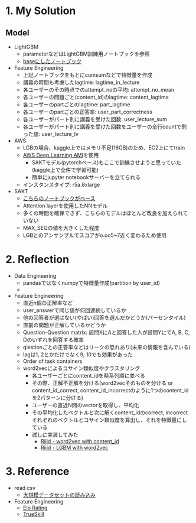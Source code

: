 # 1. My Solution
## Model
- LightGBM
    - parameterなどはLightGBM訓練用ノートブックを参照
    - [baseにしたノートブック](https://www.kaggle.com/zephyrwang666/riiid-lgbm-bagging2-1)
- Feature Engineering
    - 上記ノートブックをもとにcumsumなどで特徴量を作成
    - 講義の時間も考慮したlagtime: lagtime_in_lecture
    - 各ユーザーのその時点でのattempt_noの平均: attempt_no_mean
    - 各ユーザーの問題ごと(content_id)のlagtime: content_lagtime
    - 各ユーザーのpartごとのlagtime: part_lagtime
    - 各ユーザーのpartごとの正答率: user_part_correctness
    - 各ユーザーがパート別に講義を受けた回数: user_lecture_sum
    - 各ユーザーがパート別に講義を受けた回数をユーザーの全行countで割った値: user_lecture_lv
- AWS
    - LGBの場合、kaggle上ではメモリ不足(16GB)のため、EC2上にてtrain
    - [AWS Deep Learning AMI](https://docs.aws.amazon.com/ja_jp/dlami/latest/devguide/what-is-dlami.html)を使用
        - SAKTモデル(pytorchベース)もここで訓練させようと思っていた(kaggle上で全件で学習可能)
        - 簡単にjupyter notebookサーバーを立てられる
    - インスタンスタイプ: r5a.8xlarge
- SAKT
    - [こちらのノートブックがベース](https://www.kaggle.com/manikanthr5/riiid-sakt-model-training-public)
    - Attention layerを使用したNNモデル
    - 多くの時間を確保できず、こちらのモデルはほとんど改良を加えられていない
    - MAX_SEQの値を大きくした程度
    - LGBとのアンサンブルでスコアがo.oo5~7近く変わるため使用

# 2. Reflection
- Data Engineering
    - pandasではなくnumpyで特徴量作成(partition by user_id)
    - 
- Feature Engineering
    - 直近n個の正解率など
    - user_answerで同じ値が何回連続しているか
    - 他の回答者が選ばない(やばい)回答を選んだかどうか(パーセンタイル)
    - 直前の問題が正解しているかどうか
    - Question-Question matrix: 設問XにAと回答した人が設問YにてA, B, C, Dのいずれを回答する確率
    - qiestionごとの正答率などはリークの恐れあり(未来の情報を含んでいる)
    - lagは1, 2とかだけでなく9, 10でも効果があった
    - Order of task containers
    - word2vecによるコサイン類似度やクラスタリング
        - 各ユーザーごとにcontent_idを時系列順に並べる
        - その際、正解不正解を分ける(word2vecそのものを分ける or content_id_correct, content_id_incorrectのように1つのcontent_idを2パターンに分ける)
        - ユーザーの直近N問のvectorを取得し、平均化
        - その平均化したベクトルと次に解くcontent_idのcorrect, incorrectそれぞれのベクトルとコサイン類似度を算出し、それを特徴量にしている
        - 試しに実装してみた
            - [Riiid - word2vec with content_id](https://www.kaggle.com/imazekishota/riiid-word2vec-with-content-id)
            - [Riiid - LGBM with word2vec](https://www.kaggle.com/imazekishota/riiid-lgbm-with-word2vec)

# 3. Reference
- read csv
    - [大規模データセットの読み込み](https://www.kaggle.com/rohanrao/tutorial-on-reading-large-datasets)
- Feature Engineering
    - [Elo Rating](https://www.kaggle.com/stevemju/riiid-simple-elo-rating)
    - [TrueSkill](https://www.kaggle.com/neinun/understanding-microsoft-trueskill-with-riiid)



